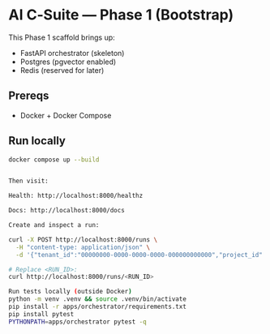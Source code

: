 # AI C‑Suite — Phase 1 (Bootstrap)

This Phase 1 scaffold brings up:
- FastAPI orchestrator (skeleton)
- Postgres (pgvector enabled)
- Redis (reserved for later)

## Prereqs
- Docker + Docker Compose

## Run locally
```bash
docker compose up --build


Then visit:

Health: http://localhost:8000/healthz

Docs: http://localhost:8000/docs

Create and inspect a run:

curl -X POST http://localhost:8000/runs \
  -H "content-type: application/json" \
  -d '{"tenant_id":"00000000-0000-0000-0000-000000000000","project_id":"11111111-1111-1111-1111-111111111111","roadmap_item_id":null,"phase":"delivery"}'

# Replace <RUN_ID>:
curl http://localhost:8000/runs/<RUN_ID>

Run tests locally (outside Docker)
python -m venv .venv && source .venv/bin/activate
pip install -r apps/orchestrator/requirements.txt
pip install pytest
PYTHONPATH=apps/orchestrator pytest -q
